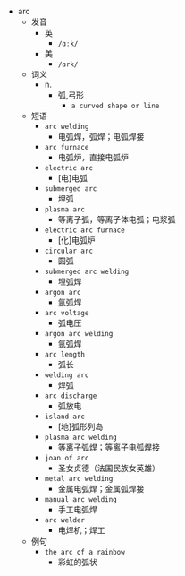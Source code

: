 - arc
  - 发音
    - 英
      - `/ɑːk/`
    - 美
      - `/ɑrk/`
  - 词义
    - n.
      - 弧,弓形
        - `a curved shape or line`
  - 短语
    - `arc welding`
      - 电弧焊，弧焊；电弧焊接 
    - `arc furnace`
      - 电弧炉，直接电弧炉 
    - `electric arc`
      - [电]电弧 
    - `submerged arc`
      - 埋弧 
    - `plasma arc`
      - 等离子弧，等离子体电弧；电浆弧 
    - `electric arc furnace`
      - [化]电弧炉 
    - `circular arc`
      - 圆弧 
    - `submerged arc welding`
      - 埋弧焊 
    - `argon arc`
      - 氩弧焊 
    - `arc voltage`
      - 弧电压 
    - `argon arc welding`
      - 氩弧焊 
    - `arc length`
      - 弧长 
    - `welding arc`
      - 焊弧 
    - `arc discharge`
      - 弧放电 
    - `island arc`
      - [地]弧形列岛 
    - `plasma arc welding`
      - 等离子弧焊；等离子电弧焊接 
    - `joan of arc`
      - 圣女贞德（法国民族女英雄） 
    - `metal arc welding`
      - 金属电弧焊；金属弧焊接 
    - `manual arc welding`
      - 手工电弧焊 
    - `arc welder`
      - 电焊机；焊工 
  - 例句
    - `the arc of a rainbow`
      - 彩虹的弧状

